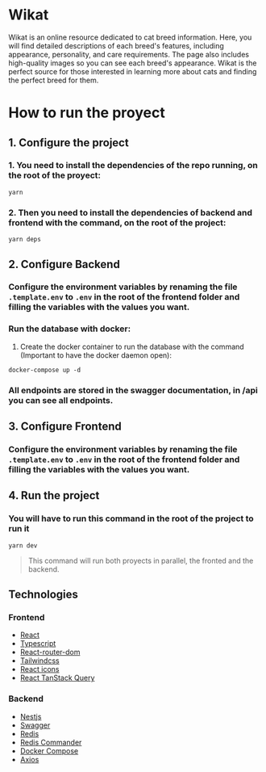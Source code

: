 # Wikat

Wikat is an online resource dedicated to cat breed information. Here, you will find detailed descriptions of each breed's features, including appearance, personality, and care requirements. The page also includes high-quality images so you can see each breed's appearance. Wikat is the perfect source for those interested in learning more about cats and finding the perfect breed for them.

# How to run the proyect

## 1. Configure the project

### 1. You need to install the dependencies of the repo running, on the root of the proyect:

```
yarn
```

### 2. Then you need to install the dependencies of backend and frontend with the command, on the root of the project:

```
yarn deps
```

## 2. Configure Backend

### Configure the environment variables by renaming the file `.template.env` to `.env` in the root of the frontend folder and filling the variables with the values you want.

### Run the database with docker:

1. Create the docker container to run the database with the command (Important to have the docker daemon open):

```
docker-compose up -d
```

### All endpoints are stored in the swagger documentation, in /api you can see all endpoints.

## 3. Configure Frontend

### Configure the environment variables by renaming the file `.template.env` to `.env` in the root of the frontend folder and filling the variables with the values you want.

## 4. Run the project

### You will have to run this command in the root of the project to run it

```
yarn dev
```

> This command will run both proyects in parallel, the fronted and the backend.

## Technologies

### Frontend

- [React](https://reactjs.org/)
- [Typescript](https://www.typescriptlang.org/)
- [React-router-dom](https://reactrouter.com/en/main)
- [Tailwindcss](https://tailwindcss.com/)
- [React icons](https://react-icons.github.io/react-icons/)
- [React TanStack Query](https://tanstack.com/query/latest/docs/react/overview)

### Backend

- [Nestjs](https://nestjs.com/)
- [Swagger](https://swagger.io)
- [Redis](https://redis.io/)
- [Redis Commander](https://github.com/joeferner/redis-commander)
- [Docker Compose](https://docs.docker.com/compose/)
- [Axios](https://axios-http.com/docs/intro)
